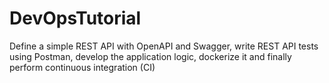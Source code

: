 # DevOpsTutorial
Define a simple REST API with OpenAPI and Swagger, write REST API tests using Postman, develop the application logic, dockerize it and finally perform continuous integration (CI) 
